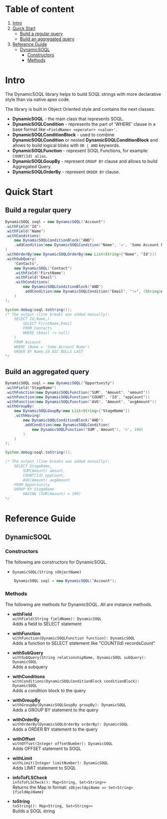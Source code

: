 # Table of content

1. [Intro](#Intro)
2. [Quick Start](#Quick_Start)
    - [Build a regular query](#Build_a_regular_query)
    - [Build an aggregated query](#Build_an_aggregated_query)
3. [Reference Guide](#Reference_Guide)
    - [DynamicSOQL](#DynamicSOQL)
        - [Constructors](#DynamicSOQL_Constructors)
        - [Methods](#DynamicSOQL_Methods)

# Intro
<a name="Intro">

The DynamicSOQL library helps to build SOQL strings with more declarative style than via native apex code.

The library is built in Object Oriented style and contains the next classes:

- **DynamicSOQL** - the main class that represents SOQL.
- **DynamicSOQLCondition** - represents the part of 'WHERE' clause in a base format like `<FieldName> <operator> <value>'`.
- **DynamicSOQLConditionBlock** - used to combine **DynamicSOQLCondition** or nested **DynamicSOQLConditionBlock** and allows to build logical bloks with `OR | AND` keywords.
- **DynamicSOQLFunction** - represent SOQL Functions, for example: `COUNT(Id) alias`.
- **DynamicSOQLGoupBy** - represent `GROUP BY` clause and allows to build Aggregated Query.
- **DynamicSOQLOrderBy** - represent `ORDER BY` clause.

# Quick Start
<a name="Quick_Start">

## Build a regular query
<a name="Build_a_regular_query">

```java
DynamicSOQL soql = new DynamicSOQL('Account')
.withField('Id')
.withField('Name')
.withConditions(
    new DynamicSOQLConditionBlock('AND')
    .addCondition(new DynamicSOQLCondition('Name', '=', 'Some Account Name'))
)
.withOrderBy(new DynamicSOQLOrderBy(new List<String>{'Name', 'Id'}))
.withSubQuery(
    'Contacts',
    new DynamicSOQL('Contact')
    .withField('FirstName')
    .withField('Email')
    .withConditions(
        new DynamicSOQLConditionBlock('AND')
        .addCondition(new DynamicSOQLCondition('Email', '!=', (String)null))
    )
);

System.debug(soql.toString());
/* The output (line breaks was added manually):
    SELECT Id,Name,(
        SELECT FirstName,Email
        FROM Contacts
        WHERE (Email != null)
    )
    FROM Account
    WHERE (Name = 'Some Account Name')
    ORDER BY Name,Id ASC NULLS LAST
*/
```

## Build an aggregated query
<a name="Build_an_aggregated_query">

```java
DynamicSOQL soql = new DynamicSOQL('Opportunity')
.withField('StageName')
.withFunction(new DynamicSOQLFunction('SUM', 'Amount', 'amount'))
.withFunction(new DynamicSOQLFunction('COUNT', 'Id', 'oppCount'))
.withFunction(new DynamicSOQLFunction('AVG', 'Amount', 'avgAmount'))
.withGroupBy(
    new DynamicSOQLGoupBy(new List<String>{'StageName'})
    .withHaving(
        new DynamicSOQLConditionBlock('AND')
        .addCondition(new DynamicSOQLCondition(
            new DynamicSOQLFunction('SUM','Amount'), '>', 190)
        )
    )
);

System.debug(soql.toString());

/* The output (line breaks was added manually):
    SELECT StageName,
        SUM(Amount) amount,
        COUNT(Id) oppCount,
        AVG(Amount) avgAmount
    FROM Opportunity
    GROUP BY StageName
        HAVING (SUM(Amount) > 190)
*/
```

<a name="Reference_Guide">

# Reference Guide

## DynamicSOQL
<a name="DynamicSOQL">

### Constructors
<a name="DynamicSOQL_Constructors">

The following are constructors for DynamicSOQL.
- `DynamicSOQL(String sObjectName)`
```java
    DynamicSOQL soql = new DynamicSOQL('Account');
```

### Methods
<a name="DynamicSOQL_Methods">

The following are methods for DynamicSOQL. All are instance methods.

- **withField** <br>
`withField(String fieldName): DynamicSOQL` <br>
Adds a field to SELECT statement

- **withFunction** <br>
`withFunction(DynamicSOQLFunction function): DynamicSOQL` <br>
Adds a function to SELECT statement like "COUNT(Id) recordsCount"

- **withSubQuery** <br>
`withSubQuery(String relationshipName, DynamicSOQL subQuery): DynamicSOQL` <br>
Adds a subquery

- **withConditions** <br>
`withConditions(DynamicSOQLConditionBlock conditionBlock): DynamicSOQL` <br>
Adds a condition block to the query

- **withGroupBy** <br>
`withGroupBy(DynamicSOQLGoupBy groupBy): DynamicSOQL` <br>
Adds a GROUP BY statement to the query

- **withOrderBy** <br>
`withOrderBy(DynamicSOQLOrderBy orderBy): DynamicSOQL` <br>
Adds a ORDER BY statement to the query

- **withOffset** <br>
`withOffset(Integer offsetNumber): DynamicSOQL` <br>
Adds OFFSET statement to SOQL

- **withLimit** <br>
`withLimit(Integer limitNumber): DynamicSOQL` <br>
Adds LIMIT statement to SOQL

- **infoToFLSCheck** <br>
`infoToFLSCheck(): Map<String, Set<String>>` <br>
Returns the Map in format: `sObjectApiName => Set<String>{fieldApiName}`

- **toString** <br>
`toString(): Map<String, Set<String>>` <br>
Builds a SOQL string